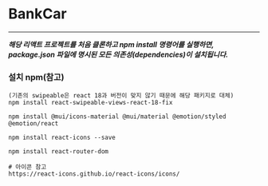 # BankCar

---

**_해당 리액트 프로젝트를 처음 클론하고 npm install 명령어를 실행하면, package.json 파일에 명시된 모든 의존성(dependencies)이 설치됩니다._**

### 설치 npm(참고) 
```text
(기존의 swipeable은 react 18과 버전이 맞지 않기 때문에 해당 패키지로 대체)
npm install react-swipeable-views-react-18-fix 

npm install @mui/icons-material @mui/material @emotion/styled @emotion/react

npm install react-icons --save

npm install react-router-dom

# 아이콘 참고
https://react-icons.github.io/react-icons/icons/


```
